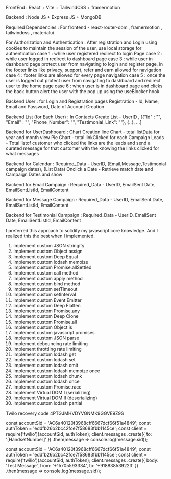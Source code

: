 FrontEnd :
React + Vite + TailwindCSS + framermotion

Backend :
Node JS + Express JS + MongoDB

Required Dependencies :
For frontend - react-router-dom , framermotion , tailwindcss , materialui

For Authorization and Authentication :
After registration and Login using cookies to maintain the session of the user, use local storage for authentication
case 1 : while user registered redirect to login Page
case 2 : while user logged in redirect to dashboard page
case 3 : while user in dashboard page protect user from navigating to login and register page, in the footer links like privacy, support, refer and earn allowed for navigation
case 4 : footer links are allowed for every page navigation
case 5 : once the user is logged out protect user from navigating to dashboard and redirect user to the home page
case 6 : when user is in dashboard page and clicks the back button alert the user with the pop up using the useBlocker hook

Backend User : for Login and Registration pages
Registration - Id, Name, Email and Password, Date of Account Creation

Backend List (for Each User) : In Contacts
Create List - UserID , [{"Id" : "", "Email" : "", "Phone_Number": "", "Testimonial_Link": ""}, {..}, ...]

Backend for UserDashboard : Chart Creation
line Chart - total listData for year and month view
Pie Chart - total linkClicked for each Campaign
Leads - Total listof customer who clicked the links are the leads and send a curated message for that customer with the knowing the links clicked for what messages

Backend for Calendar :
Required_Data - UserID, (Email,Message,Testimonial campaign dates), (List Data)
Onclick a Date - Retrieve match date and Campaign Dates and show

Backend for Email Campaign :
Required_Data - UserID, EmailSent Date, EmailSentListId, EmailContent

Backend for Message Campaign :
Required_Data - UserID, EmailSent Date, EmailSentListId, EmailContent

Backend for Testimonial Campaign :
Required_Data - UserID, EmailSent Date, EmailSentListId, EmailContent

I preferred this approach to solidify my javascript core knowledge. And I realized this the best when I implemented.

1. Implement custom JSON stringify
2. Implement custom Object assign
3. Implement custom Deep Equal
4. Implement custom lodash memoize
5. Implement custom Promise.allSettled
6. Implement custom call method
7. Implement custom apply method
8. Implement custom bind method
9. Implement custom setTimeout
10. Implement custom setInterval
11. Implement custom Event Emitter
12. Implement custom Deep Flatten
13. Implement custom Promise.any
14. Implement custom Deep Clone
15. Implement custom Promise.all
16. Implement custom Object is
17. Implement custom javascript promises
18. Implement custom JSON parse
19. Implement debouncing rate limiting
20. Implement throttling rate limiting
21. Implement custom lodash get
22. Implement custom lodash set
23. Implement custom lodash omit
24. Implement custom lodash memoize once
25. Implement custom lodash chunk
26. Implement custom lodash once
27. Implement custom Promise.race
28. Implement Virtual DOM I (serializing)
29. Implement Virtual DOM II (deserializing)
30. Implement custom lodash partial

Twilo recovery code 4PTGJMHVDYVGNMK9GGVE9Z9S

const accountSid = 'AC6a40120f3968cff6667dcf66f51a4849';
const authToken = 'eddfb26b2bc42fce7f58683fbb1145ce';
const client = require('twilio')(accountSid, authToken);
client.messages
    .create({
        to: '[HandsetNumber]'
    })
    .then(message => console.log(message.sid));


const accountSid = 'AC6a40120f3968cff6667dcf66f51a4849';
const authToken = 'eddfb26b2bc42fce7f58683fbb1145ce';
const client = require('twilio')(accountSid, authToken);
client.messages
    .create({
        body: 'Test Message',
        from: '+15705593334',
        to: '+918838539223'
    })
    .then(message => console.log(message.sid));
